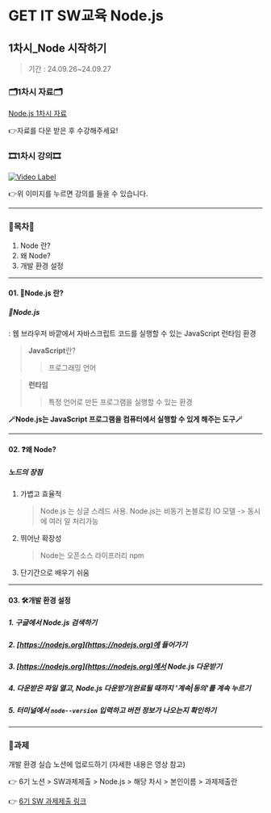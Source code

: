# GET IT SW교육 Node.js
## 1차시_Node 시작하기
> 기간 : 24.09.26~24.09.27

### 🗂️1차시 자료🗂️
[Node.js 1차시 자료](https://github.com/getit-knu/Get-Node.js/blob/main/1%EC%B0%A8%EC%8B%9C/GETIT%205%EA%B8%B0%20SW%20Node%EA%B5%90%EC%9C%A1%201%EC%B0%A8%EC%8B%9C.pdf)

👉자료를 다운 받은 후 수강해주세요!

### 🎞️1차시 강의🎞️
[![Video Label](http://img.youtube.com/vi/woF3YYv_jfw/0.jpg)](https://youtu.be/woF3YYv_jfw)

👉위 이미지를 누르면 강의를 들을 수 있습니다.

---

### 🚀목차🚀
1. Node 란?
2. 왜 Node?
3. 개발 환경 설정

---
#### 01. 🌿Node.js 란?
##### 🌿Node.js
: 웹 브라우저 바깥에서 자바스크립트 코드를 실행할 수 있는 JavaScript 런타임 환경

> **JavaScript**란?
>> 프로그래밍 언어

> **런타임**
>> 특정 언어로 만든 프로그램을 실행할 수 있는 환경

**🪄Node.js는 JavaScript 프로그램을 컴퓨터에서 실행할 수 있게 해주는 도구🪄**

---

#### 02. ❓왜 Node?
##### 노드의 장점
1. 가볍고 효율적
   > Node.js 는 싱글 스레드 사용.
   > Node.js는 비동기 논블로킹 IO 모델 -> 동시에 여러 일 처리가능
2. 뛰어난 확장성
   > Node는 오픈소스 라이프러리 npm
3. 단기간으로 배우기 쉬움

---

#### 03. 🛠️개발 환경 설정
##### 1. 구글에서 Node.js 검색하기
##### 2. [https://nodejs.org](https://nodejs.org)에 들어가기
##### 3. [https://nodejs.org](https://nodejs.org)에서 Node.js 다운받기
##### 4. 다운받은 파일 열고, Node.js 다운받기(완료될 때까지 '계속|동의'를 계속 누르기
##### 5. 터미널에서 `node--version` 입력하고 버전 정보가 나오는지 확인하기

---

### 📢과제
개발 환경 실습 노션에 업로드하기 (자세한 내용은 영상 참고)

👉 6기 노션 > SW과제제출 > Node.js > 해당 차시 > 본인이름 > 과제제출란

👉 [6기 SW 과제제출 링크](https://www.notion.so/SW-8502eeef321b43e2ad13ece0f626be33)

